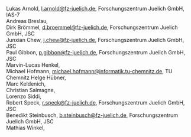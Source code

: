 Lukas Arnold, l.arnold@fz-juelich.de, Forschungszentrum Juelich GmbH, IAS-7  
Andreas Breslau,  
Dirk Brömmel, d.broemmel@fz-juelich.de, Forschungszentrum Juelich GmbH, JSC  
Junxian Chew, j.chew@fz-juelich.de, Forschungszentrum Juelich GmbH, JSC  
Paul Gibbon, p.gibbon@fz-juelich.de, Forschungszentrum Juelich GmbH, JSC  
Marvin-Lucas Henkel,  
Michael Hofmann, michael.hofmann@informatik.tu-chemnitz.de, TU Chemnitz
Helge Hübner,  
Marc Keldenich,  
Christian Salmagne,  
Lorenzo Siddi,  
Robert Speck, r.speck@fz-juelich.de, Forschungszentrum Juelich GmbH, JSC  
Benedikt Steinbusch, b.steinbusch@fz-juelich.de, Forschungszentrum Juelich GmbH, JSC  
Mathias Winkel,  

